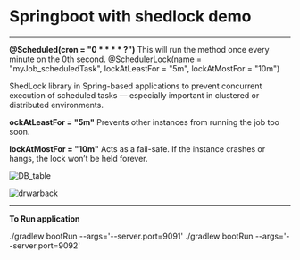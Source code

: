 # Springboot with shedlock demo

---

__@Scheduled(cron = "0 * * * * ?")__
This will run the method once every minute on the 0th second.
@SchedulerLock(name = "myJob_scheduledTask", lockAtLeastFor = "5m", lockAtMostFor = "10m")


 ShedLock library in Spring-based applications to prevent concurrent execution of scheduled tasks — especially important in clustered or distributed environments.

**ockAtLeastFor = "5m"**
Prevents other instances from running the job too soon.

**lockAtMostFor = "10m"**
Acts as a fail-safe. If the instance crashes or hangs, the lock won’t be held forever.

![DB_table](https://github.com/user-attachments/assets/f1f62248-ba2e-4033-8bd7-ab444072d6e3)

![drwarback](https://github.com/user-attachments/assets/dc07592c-1366-4db5-bc47-c36cbeaf1c02)

---
__To Run application__

./gradlew bootRun --args='--server.port=9091'
./gradlew bootRun --args='--server.port=9092'
